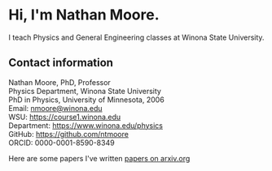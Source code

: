 # Hi, I'm Nathan Moore.
I teach Physics and General Engineering classes at Winona State University.  

## Contact information
Nathan Moore, PhD, Professor  
Physics Department, Winona State University  
PhD in Physics, University of Minnesota, 2006  
Email: <nmoore@winona.edu>  
WSU: <https://course1.winona.edu>  
Department: <https://www.winona.edu/physics>  
GitHub: <https://github.com/ntmoore>  
ORCID: 0000-0001-8590-8349  

Here are some papers I've written [papers on arxiv.org](papers.md) 
